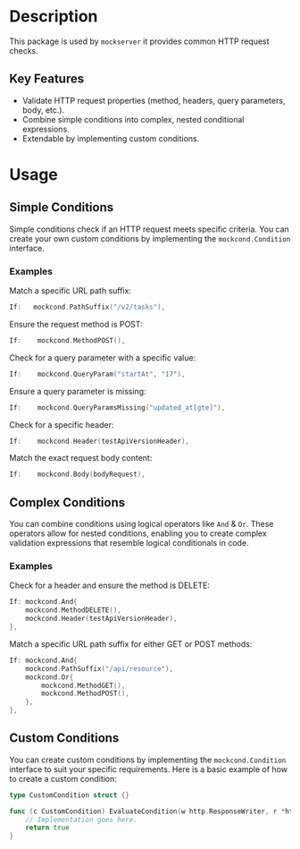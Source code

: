 # Description

This package is used by `mockserver` it provides common HTTP request checks.

## Key Features
* Validate HTTP request properties (method, headers, query parameters, body, etc.).
* Combine simple conditions into complex, nested conditional expressions.
* Extendable by implementing custom conditions.

# Usage

## Simple Conditions

Simple conditions check if an HTTP request meets specific criteria.
You can create your own custom conditions by implementing the `mockcond.Condition` interface.

### Examples

Match a specific URL path suffix:
```go
If:   mockcond.PathSuffix("/v2/tasks"),
```

Ensure the request method is POST:
```go
If:    mockcond.MethodPOST(),
```

Check for a query parameter with a specific value:
```go
If:    mockcond.QueryParam("startAt", "17"),
```

Ensure a query parameter is missing:
```go
If:    mockcond.QueryParamsMissing("updated_at[gte]"),
```

Check for a specific header:
```go
If:    mockcond.Header(testApiVersionHeader),
```

Match the exact request body content:
```go
If:    mockcond.Body(bodyRequest),
```

## Complex Conditions

You can combine conditions using logical operators like `And` & `Or`. 
These operators allow for nested conditions, enabling you to create complex validation expressions 
that resemble logical conditionals in code.


### Examples

Check for a header and ensure the method is DELETE:
```go
If: mockcond.And{
	mockcond.MethodDELETE(),
	mockcond.Header(testApiVersionHeader),
},
```
Match a specific URL path suffix for either GET or POST methods: 
```go
If: mockcond.And{
    mockcond.PathSuffix("/api/resource"),
    mockcond.Or{
        mockcond.MethodGET(),
        mockcond.MethodPOST(),
    },
},
```

## Custom Conditions
You can create custom conditions by implementing the `mockcond.Condition` interface to suit your specific requirements.
Here is a basic example of how to create a custom condition:
```go
type CustomCondition struct {}

func (c CustomCondition) EvaluateCondition(w http.ResponseWriter, r *http.Request) bool {
	// Implementation goes here. 
	return true
}
```